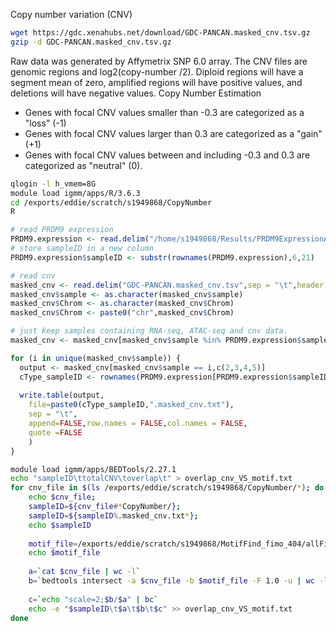 Copy number variation (CNV)
```bash
wget https://gdc.xenahubs.net/download/GDC-PANCAN.masked_cnv.tsv.gz
gzip -d GDC-PANCAN.masked_cnv.tsv.gz
```
Raw data was generated by Affymetrix SNP 6.0 array.
The CNV files are genomic regions and log2(copy-number /2). Diploid regions will have a segment mean of zero, amplified regions will have positive values, and deletions will have negative values.
Copy Number Estimation
-   Genes with focal CNV values smaller than -0.3 are categorized as a "loss" (-1)
-   Genes with focal CNV values larger than 0.3 are categorized as a "gain" (+1)
-   Genes with focal CNV values between and including -0.3 and 0.3 are categorized as "neutral" (0).

```bash
qlogin -l h_vmem=8G
module load igmm/apps/R/3.6.3
cd /exports/eddie/scratch/s1949868/CopyNumber
R
```
```r
# read PRDM9 expression
PRDM9.expression <- read.delim("/home/s1949868/Results/PRDM9ExpressionAndBinding/PRDM9Expression.txt", sep = "\t",header = TRUE)
# store sampleID in a new column
PRDM9.expression$sampleID <- substr(rownames(PRDM9.expression),6,21)

# read cnv
masked_cnv <- read.delim("GDC-PANCAN.masked_cnv.tsv",sep = "\t",header = TRUE)
masked_cnv$sample <- as.character(masked_cnv$sample)
masked_cnv$Chrom <- as.character(masked_cnv$Chrom)
masked_cnv$Chrom <- paste0("chr",masked_cnv$Chrom)

# just keep samples containing RNA-seq, ATAC-seq and cnv data.
masked_cnv <- masked_cnv[masked_cnv$sample %in% PRDM9.expression$sampleID,]

for (i in unique(masked_cnv$sample)) {
  output <- masked_cnv[masked_cnv$sample == i,c(2,3,4,5)]
  cType_sampleID <- rownames(PRDM9.expression[PRDM9.expression$sampleID == i,])
  
  write.table(output,
	file=paste0(cType_sampleID,".masked_cnv.txt"),
	sep = "\t",
	append=FALSE,row.names = FALSE,col.names = FALSE,
	quote =FALSE
	)
}
```
```bash
module load igmm/apps/BEDTools/2.27.1
echo "sampleID\ttotalCNV\toverlap\t" > overlap_cnv_VS_motif.txt
for cnv_file in $(ls /exports/eddie/scratch/s1949868/CopyNumber/*); do 
	echo $cnv_file; 
	sampleID=${cnv_file#*CopyNumber/}; 
	sampleID=${sampleID%.masked_cnv.txt*};
	echo $sampleID
	
	motif_file=/exports/eddie/scratch/s1949868/MotifFind_fimo_404/allFimoGFF_CaseID/${sampleID}_peakCalls_fimo.gff
	echo $motif_file
	
	a=`cat $cnv_file | wc -l`
	b=`bedtools intersect -a $cnv_file -b $motif_file -F 1.0 -u | wc -l`
	
	c=`echo "scale=2;$b/$a" | bc`
	echo -e "$sampleID\t$a\t$b\t$c" >> overlap_cnv_VS_motif.txt
done



```
<!--stackedit_data:
eyJoaXN0b3J5IjpbLTExNDMxODUzMDcsNDE2MjczMjI0LDEzNj
I0OTE5MDksLTk1OTg3NDkyNiwyOTE2NzE2NzUsOTQ4NzgzNzAs
LTEzMjgwMjU0MTIsLTE3NDc5NjY3MSwtNTIzMjg0NjYzLC0xNj
k5MDEyMjgxLDIwNzQwNzE3LC0xMzI3MTgyMDk3LDQ4MzU2MzYy
NiwtMTY5NjM4OTEzMiwtMTEyMTI0MTQ5OCwxNTA2MzI4MzgyXX
0=
-->